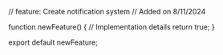 // feature: Create notification system
// Added on 8/11/2024

function newFeature() {
  // Implementation details
  return true;
}

export default newFeature;